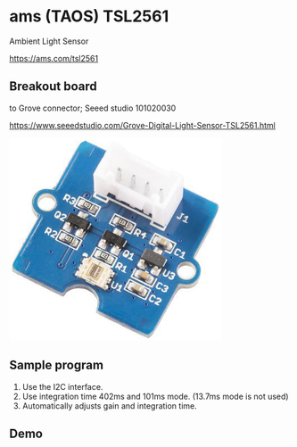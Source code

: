 # ams (TAOS) TSL2561

Ambient Light Sensor

https://ams.com/tsl2561


## Breakout board

to Grove connector; Seeed studio 101020030

https://www.seeedstudio.com/Grove-Digital-Light-Sensor-TSL2561.html

<img src="https://github.com/mrubyc/devkit02/raw/main/samples/TSL2561_AmbientLigit/img/101020030.jpg">



## Sample program

1. Use the I2C interface.
2. Use integration time 402ms and 101ms mode. (13.7ms mode is not used)
3. Automatically adjusts gain and integration time.


## Demo
